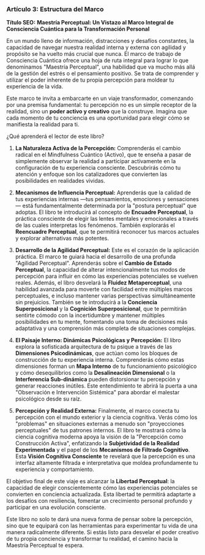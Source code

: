 ### Artículo 3: Estructura del Marco
**Título SEO:** **Maestría Perceptual: Un Vistazo al Marco Integral de Consciencia Cuántica para la Transformación Personal**



En un mundo lleno de información, distracciones y desafíos constantes, la capacidad de navegar nuestra realidad interna y externa con agilidad y propósito se ha vuelto más crucial que nunca. El marco de trabajo de Consciencia Cuántica ofrece una hoja de ruta integral para lograr lo que denominamos "Maestría Perceptual", una habilidad que va mucho más allá de la gestión del estrés o el pensamiento positivo. Se trata de comprender y utilizar el poder inherente de tu propia percepción para moldear tu experiencia de la vida.

Este marco te invita a embarcarte en un viaje transformador, comenzando por una premisa fundamental: tu percepción no es un simple receptor de la realidad, sino un **poder activo y creativo** que la construye. Imagina que cada momento de tu conciencia es una oportunidad para elegir cómo se manifiesta la realidad para ti.

¿Qué aprenderá el lector de este libro?

1.  **La Naturaleza Activa de la Percepción:** Comprenderás el cambio radical en el Mindfulness Cuántico (Activo), que te enseña a pasar de simplemente observar la realidad a participar activamente en la configuración de tu experiencia consciente. Descubrirás cómo tu atención y enfoque son los catalizadores que convierten las posibilidades en realidades vividas.

2.  **Mecanismos de Influencia Perceptual:** Aprenderás que la calidad de tus experiencias internas —tus pensamientos, emociones y sensaciones— está fundamentalmente determinada por la "postura perceptual" que adoptas. El libro te introducirá al concepto de **Encuadre Perceptual**, la práctica consciente de elegir las lentes mentales y emocionales a través de las cuales interpretas los fenómenos. También explorarás el **Reencuadre Perceptual**, que te permitirá reconocer tus marcos actuales y explorar alternativas más potentes.

3.  **Desarrollo de la Agilidad Perceptual:** Este es el corazón de la aplicación práctica. El marco te guiará hacia el desarrollo de una profunda "Agilidad Perceptual". Aprenderás sobre el **Cambio de Estado Perceptual**, la capacidad de alterar intencionalmente tus modos de percepción para influir en cómo las experiencias potenciales se vuelven reales. Además, el libro desvelará la **Fluidez Metaperceptual**, una habilidad avanzada para moverte con facilidad entre múltiples marcos perceptuales, e incluso mantener varias perspectivas simultáneamente sin prejuicios. También se te introducirá a la **Conciencia Superposicional** y la **Cognición Superposicional**, que te permitirán sentirte cómodo con la incertidumbre y mantener múltiples posibilidades en tu mente, fomentando una toma de decisiones más adaptativa y una comprensión más completa de situaciones complejas.

4.  **El Paisaje Interno: Dinámicas Psicológicas y Percepción:** El libro explora la sofisticada arquitectura de tu psique a través de las **Dimensiones Psicodinámicas**, que actúan como los bloques de construcción de tu experiencia interna. Comprenderás cómo estas dimensiones forman un **Mapa Interno** de tu funcionamiento psicológico y cómo desequilibrios como la **Desalineación Dimensional** o la **Interferencia Sub-dinámica** pueden distorsionar tu percepción y generar reacciones inútiles. Este entendimiento te abrirá la puerta a una "Observación e Intervención Sistémica" para abordar el malestar psicológico desde su raíz.

5.  **Percepción y Realidad Externa:** Finalmente, el marco conecta tu percepción con el mundo exterior y la ciencia cognitiva. Verás cómo los "problemas" en situaciones externas a menudo son "proyecciones perceptuales" de tus patrones internos. El libro te mostrará cómo la ciencia cognitiva moderna apoya la visión de la "Percepción como Construcción Activa", enfatizando la **Subjetividad de la Realidad Experimentada** y el papel de los **Mecanismos de Filtrado Cognitivo**. Esta **Visión Cognitiva Consciente** te revelará que la percepción es una interfaz altamente filtrada e interpretativa que moldea profundamente tu experiencia y comportamiento.

El objetivo final de este viaje es alcanzar la **Libertad Perceptual**: la capacidad de elegir conscientemente cómo las experiencias potenciales se convierten en conciencia actualizada. Esta libertad te permitirá adaptarte a los desafíos con resiliencia, fomentar un crecimiento personal profundo y participar en una evolución consciente.

Este libro no solo te dará una nueva forma de pensar sobre la percepción, sino que te equipará con las herramientas para experimentar tu vida de una manera radicalmente diferente. Si estás listo para desvelar el poder creativo de tu propia conciencia y transformar tu realidad, el camino hacia la Maestría Perceptual te espera.